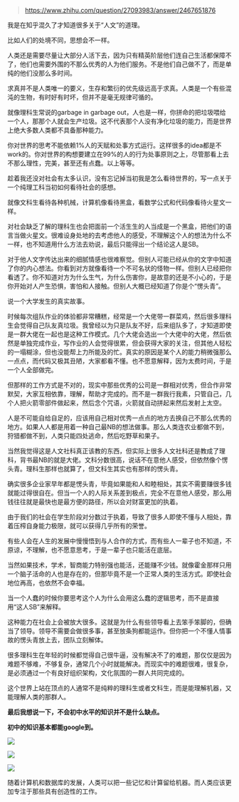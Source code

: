> https://www.zhihu.com/question/27093983/answer/2467651876





我是在知乎混久了才知道很多关于“人文”的道理。

  


比如人们的处境不同，思想会不一样。

人类还是需要尽量让大部分人活下去，因为只有精英阶层他们连自己生活都保障不了，他们也需要外围的不那么优秀的人为他们服务。不是他们自己做不了，而是单纯的他们没那么多时间。

  


求真并不是人类唯一的要义，生存和繁衍的优先级远高于求真。人类是一个有些混沌的生物，有时好有时坏，但并不是毫无规律可循的。

  


就像理科生常说的garbage in garbage out，人也是一样，你拼命的把垃圾喂给一个人，那那个人就会生产垃圾。这不代表那个人没有净化垃圾的能力，而是世界上绝大多数人类都不具备那种能力。

  


你对世界的思考不能依赖1%人的天赋和处事方式运行。这样很多的idea都是不work的。你对世界的构想要建立在99%的人的行为处事原则之上，尽管那看上去不那么理性，完美，甚至还有点蠢。以上等等。

  


趁着我还没对社会有太多认识，没有忘记掉当初我是怎么看待世界的，写一点关于一个纯理工科当初如何看待社会的感想。

  


就像文科生看待各种机械，计算机像看待黑盒，看数学公式和代码像看待火星文一样。

  


对社会缺乏了解的理科生也会把面前一个活生生的人当成是一个黑盒，把他们的语言当做火星文。很难设身处地的去考虑他人的感受，不理解这个人的想法为什么不一样，也不知道用什么方法去劝说，最后只能得出一个结论这人是SB。

  


对于他人文字传达出来的细腻情感也很难察觉。但别人可能已经从你的文字中知道了你的内心想法。你看到对方就像看待一个不可名状的怪物一样。但别人已经把你看透了。你不知道对方为什么生气，为什么伤害你，是故意的还是不小心的，于是你开始对人产生恐惧，害怕和人接触。但别人大概已经知道了你是个“愣头青”。

  


说一个大学发生的真实故事。

时候每次组队作业的体验都非常糟糕，经常是一个大佬带一群菜鸡，然后很多理科生会觉得自己队友真垃圾。我曾经以为只是队友不好，后来组队多了，才知道即使是一群大佬在一起也是这种工作模式。几个大佬会选出一个大佬中的大佬，然后依然是单独完成作业，写作业的人会觉得很累，但会获得大家的关注，但其他人轻松的一塌糊涂，但也没能帮上力所能及的忙。真实的原因是某个人的能力稍微强那么一点点，而代码又极其丑陋，大家都看不懂。也不愿意解释，因为太费时间，于是一个人全部做完。

  


但那样的工作方式是不对的，现实中那些优秀的公司是一群相对优秀，但合作非常默契，大家互相依靠，理解，帮助才完成的。而不是一群我行我素，只管自己，几个人把火箭零部件做起来，然后念个咒语，火箭就自动拼起来然后发射上太空。

  


人是不可能自给自足的，应该用自己相对优秀一点点的地方去换自己不那么优秀的地方。如果人人都是用着一种自己最NB的想法做事。那么人类连农业都做不到，狩猎都做不到，人类只能四处逃命，然后吃野草和果子。

  


当然我觉得这是人文社科真正该教的东西，但实际上很多人文社科还是教成了理科，背书最NB的就是大佬。文科分数很高，说话不在意他人感受，但依然像个愣头青。理科生那样也就算了，但文科生其实也有那样的愣头青。

  


确实很多企业家早年都是愣头青，毕竟如果能和人和睦相处，其实不需要赚很多钱就能过得很自在。但当一个人的人际关系差到极点，完全不在意他人感受，那么用钱往往就是最快也是最方便的路径，所以会对财富更加的执着。

  


由于我们的社会在学生阶段对分数过于执着，导致了很多人即使不懂与人相处，靠着压榨自身能力极限，就可以获得几乎所有的荣誉。

  


有些人会在人生的发展中慢慢悟到与人合作的方式，而有些人一辈子也不知道，不原谅，不理解，也不愿意思考，于是一辈子也只能活在底层。

  


当然如果技术，学术，智商能力特别强也能活，还能赚不少钱。就像霍金那样只用一个脑子活命的人也是存在的，但那毕竟不是一个正常人类的生活方式。即使社会地位再高，也依然不会幸福。

  


当一个人蠢的时候你要思考这个人为什么会用这么蠢的逻辑思考，而不是直接用“这人SB”来解释。

  


这种能力在社会上会被放大很多。这就是为什么有些领导看上去笨手笨脚的，但确当了领导。领导不需要会做很多事，甚至放条狗都能运作。但你把一个不懂人情事故的愣头青放上去，团队立刻解体。

  


很多理科生在年轻的时候都觉得自己很牛逼，没有解决不了的难题，那仅仅是因为难题不够难，不够复杂，通常几个小时就能解决。而现实中的难题很难，很复杂，是必须通过一个有良好组织架构，文化氛围的一群人共同完成的。

  


这个世界上站在顶点的人通常不是纯粹的理科生或者文科生，而是能理解机器，又能理解人类的那群人。

  


**最后我想说一下，不会初中水平的知识并不是什么缺点。**

**初中的知识基本都能google到。**

![](https://picx.zhimg.com/50/v2-12e0ad82df4c5b9514f824e36096a38a_720w.jpg?source=2c26e567)

![](https://pic1.zhimg.com/50/v2-880c60ab2571933b6c0faafe3acafd89_720w.jpg?source=2c26e567)

![](https://picx.zhimg.com/50/v2-3007d263bc5b315de36dc3cd9b05b20e_720w.jpg?source=2c26e567)

随着计算机和数据库的发展，人类可以把一些记忆和计算留给机器。而人类应该更加专注于那些具有创造性的工作。




